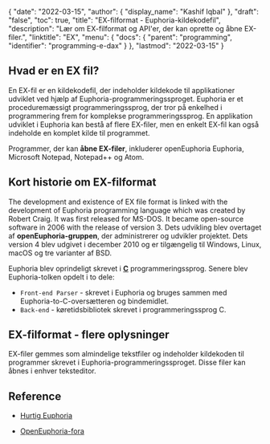 {
  "date": "2022-03-15",
  "author": {
    "display_name": "Kashif Iqbal"
},
  "draft": "false",
  "toc": true,
  "title": "EX-filformat - Euphoria-kildekodefil",
  "description": "Lær om EX-filformat og API'er, der kan oprette og åbne EX-filer.",
  "linktitle": "EX",
  "menu": {
    "docs": {
      "parent": "programming",
      "identifier": "programming-e-dax"
}
},
  "lastmod": "2022-03-15"
}

## Hvad er en EX fil?

En EX-fil er en kildekodefil, der indeholder kildekode til applikationer udviklet ved hjælp af Euphoria-programmeringssproget. Euphoria er et proceduremæssigt programmeringssprog, der tror på enkelhed i programmering frem for komplekse programmeringssprog. En applikation udviklet i Euphoria kan bestå af flere EX-filer, men en enkelt EX-fil kan også indeholde en komplet kilde til programmet.

Programmer, der kan **åbne EX-filer**, inkluderer openEuphoria Euphoria, Microsoft Notepad, Notepad++ og Atom.

## Kort historie om EX-filformat

The development and existence of EX file format is linked with the development of Euphoria programming language which was created by Robert Craig. It was first released for MS-DOS. It became open-source software in 2006 with the release of version 3. Dets udvikling blev overtaget af **openEuphoria-gruppen**, der administrerer og udvikler projektet. Dets version 4 blev udgivet i december 2010 og er tilgængelig til Windows, Linux, macOS og tre varianter af BSD.

Euphoria blev oprindeligt skrevet i **[C](/programming/c/)** programmeringssprog. Senere blev Euphoria-tolken opdelt i to dele:

 * `Front-end Parser` - skrevet i Euphoria og bruges sammen med Euphoria-to-C-oversætteren og bindemidlet.
 * `Back-end` - køretidsbibliotek skrevet i programmeringssprog C.

## EX-filformat - flere oplysninger

EX-filer gemmes som almindelige tekstfiler og indeholder kildekoden til programmer skrevet i Euphoria-programmeringssproget. Disse filer kan åbnes i enhver teksteditor.

## Reference ##

* [Hurtig Euphoria](https://www.rapideuphoria.com/)

* [OpenEuphoria-fora](https://openeuphoria.org/forum/index.wc)


